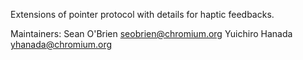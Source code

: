 Extensions of pointer protocol with details for haptic feedbacks.

Maintainers:
Sean O'Brien <seobrien@chromium.org>
Yuichiro Hanada <yhanada@chromium.org>
